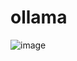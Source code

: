 # ollama

![image](https://github.com/user-attachments/assets/1d6244c5-c847-4759-87ee-41dc31324616)

